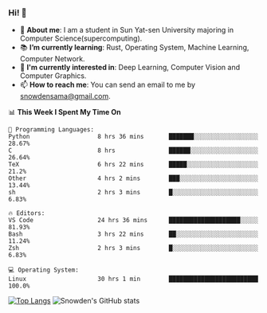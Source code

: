 ### Hi! 👋

+ :school: **About me**: I am a student in Sun Yat-sen University majoring in Computer Science(supercomputing).
+ :books: **I’m currently learning**: Rust, Operating System, Machine Learning, Computer Network.
+ :lollipop: **I'm currently interested in**: Deep Learning, Computer Vision and Computer Graphics.
+ 📫 **How to reach me**: You can send an email to me by snowdensama@gmail.com.

<!--START_SECTION:waka-->
📊 **This Week I Spent My Time On** 

```text
💬 Programming Languages: 
Python                   8 hrs 36 mins       ███████░░░░░░░░░░░░░░░░░░   28.67% 
C                        8 hrs               ██████░░░░░░░░░░░░░░░░░░░   26.64% 
TeX                      6 hrs 22 mins       █████░░░░░░░░░░░░░░░░░░░░   21.2% 
Other                    4 hrs 2 mins        ███░░░░░░░░░░░░░░░░░░░░░░   13.44% 
sh                       2 hrs 3 mins        █░░░░░░░░░░░░░░░░░░░░░░░░   6.83%

🔥 Editors: 
VS Code                  24 hrs 36 mins      ████████████████████░░░░░   81.93% 
Bash                     3 hrs 22 mins       ██░░░░░░░░░░░░░░░░░░░░░░░   11.24% 
Zsh                      2 hrs 3 mins        █░░░░░░░░░░░░░░░░░░░░░░░░   6.83%

💻 Operating System: 
Linux                    30 hrs 1 min        █████████████████████████   100.0%

```


<!--END_SECTION:waka-->


[![Top Langs](https://github-readme-stats.vercel.app/api/top-langs/?username=lixk28&langs_count=8&layout=compact&hide_border=true)](https://github.com/lixk28/github-readme-stats)
![Snowden's GitHub stats](https://github-readme-stats.vercel.app/api?username=lixk28&show_icons=true&hide_border=true&count_private=true)



<!--
**lixk28/lixk28** is a ✨ _special_ ✨ repository because its `README.md` (this file) appears on your GitHub profile.

Here are some ideas to get you started:

- 🔭 I’m currently working on ...
- 🌱 I’m currently learning ...
- 👯 I’m looking to collaborate on ...
- 🤔 I’m looking for help with ...
- 💬 Ask me about ...
- 📫 How to reach me: ...
- 😄 Pronouns: ...
- ⚡ Fun fact: ...
  -->

